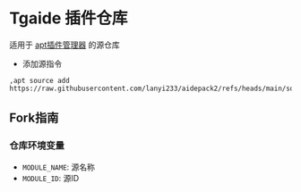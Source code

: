 # Tgaide 插件仓库
适用于 [apt插件管理器](modules/apt_module.py) 的源仓库

- 添加源指令
```
,apt source add https://raw.githubusercontent.com/lanyi233/aidepack2/refs/heads/main/source.json
```

## Fork指南
### 仓库环境变量
- `MODULE_NAME`: 源名称
- `MODULE_ID`: 源ID
